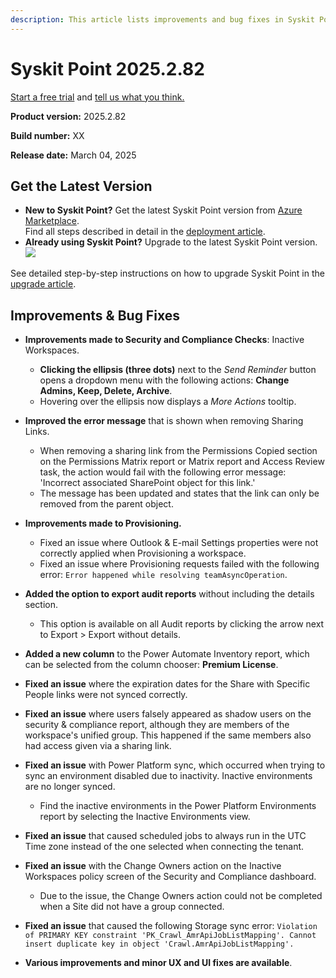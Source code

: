 ```yaml
---
description: This article lists improvements and bug fixes in Syskit Point version 2025.2.82
---
```


# Syskit Point 2025.2.82

[Start a free trial](https://www.syskit.com/products/point/free-trial/) and [tell us what you think.](https://www.syskit.com/company/contact-us/)

**Product version:** 2025.2.82

**Build number:** XX

**Release date:** March 04, 2025

## Get the Latest Version

* **New to Syskit Point?** Get the latest Syskit Point version from [Azure Marketplace](https://azuremarketplace.microsoft.com/en-us/marketplace/apps/syskitltd.syskit\_point).\
 Find all steps described in detail in the [deployment article](../../../set-up-point-data-center/deployment/deploy-syskit-point.md).
* **Already using Syskit Point?** Upgrade to the latest Syskit Point version.\
 [![](https://aka.ms/deploytoazurebutton)](https://portal.azure.com/#create/Microsoft.Template/uri/https%3A%2F%2Fsyskitassetsstorage.blob.core.windows.net%2Fpoint%2FARMTemplates%2FPointUpdateDeploy%2FPointUpdateTemplate.json)

See detailed step-by-step instructions on how to upgrade Syskit Point in the [upgrade article](../../../set-up-point-data-center/deployment/upgrade-syskit-point.md).


## Improvements & Bug Fixes

* **Improvements made to Security and Compliance Checks**: Inactive Workspaces.
  * **Clicking the ellipsis (three dots)** next to the *Send Reminder* button opens a dropdown menu with the following actions: **Change Admins, Keep, Delete, Archive**. 
  * Hovering over the ellipsis now displays a *More Actions* tooltip. 

* **Improved the error message** that is shown when removing Sharing Links. 
  * When removing a sharing link from the Permissions Copied section on the Permissions Matrix report or Matrix report and Access Review task, the action would fail with the following error message: 'Incorrect associated SharePoint object for this link.'
  * The message has been updated and states that the link can only be removed from the parent object. 

* **Improvements made to Provisioning.**
  * Fixed an issue where Outlook & E-mail Settings properties were not correctly applied when Provisioning a workspace.
  * Fixed an issue where Provisioning requests failed with the following error: `Error happened while resolving teamAsyncOperation`.

* **Added the option to export audit reports** without including the details section.
  * This option is available on all Audit reports by clicking the arrow next to Export > Export without details.   

* **Added a new column** to the Power Automate Inventory report, which can be selected from the column chooser: **Premium License**.

* **Fixed an issue** where the expiration dates for the Share with Specific People links were not synced correctly.

* **Fixed an issue** where users falsely appeared as shadow users on the security & compliance report, although they are members of the workspace's unified group. This happened if the same members also had access given via a sharing link.

* **Fixed an issue** with Power Platform sync, which occurred when trying to sync an environment disabled due to inactivity. Inactive environments are no longer synced. 
  * Find the inactive environments in the Power Platform Environments report by selecting the Inactive Environments view.

* **Fixed an issue** that caused scheduled jobs to always run in the UTC Time zone instead of the one selected when connecting the tenant.

* **Fixed an issue** with the Change Owners action on the Inactive Workspaces policy screen of the Security and Compliance dashboard.
  * Due to the issue, the Change Owners action could not be completed when a Site did not have a group connected.  

* **Fixed an issue** that caused the following Storage sync error: `Violation of PRIMARY KEY constraint 'PK_Crawl_AmrApiJobListMapping'. Cannot insert duplicate key in object 'Crawl.AmrApiJobListMapping'.` 

* **Various improvements and minor UX and UI fixes are available**.
